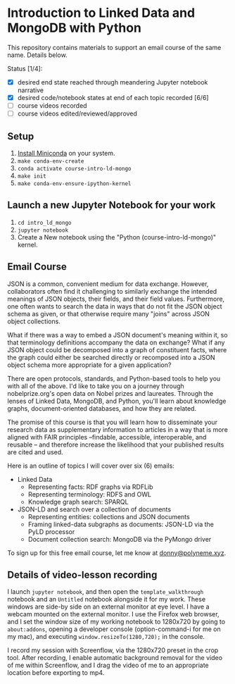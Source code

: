 # Introduction to Linked Data and MongoDB with Python

This repository contains materials to support an email course of the same name. Details below.

Status [1/4]:
- [x] desired end state reached through meandering Jupyter notebook narrative
- [x] desired code/notebook states at end of each topic recorded [6/6]
- [ ] course videos recorded
- [ ] course videos edited/reviewed/approved

## Setup

1. [Install Miniconda](https://conda.io/projects/conda/en/latest/user-guide/install/index.html) on
   your system.
2. `make conda-env-create`
3. `conda activate course-intro-ld-mongo`
4. `make init`
5. `make conda-env-ensure-ipython-kernel`

## Launch a new Jupyter Notebook for your work

1. `cd intro_ld_mongo`
2. `jupyter notebook`
3. Create a New notebook using the "Python (course-intro-ld-mongo)" kernel.

## Email Course

JSON is a common, convenient medium for data exchange. However, collaborators often find it
challenging to similarly exchange the intended meanings of JSON objects, their fields, and their
field values. Furthermore, one often wants to search the data in ways that do not fit the JSON
object schema as given, or that otherwise require many "joins" across JSON object collections.

What if there was a way to embed a JSON document's meaning within it, so that terminology
definitions accompany the data on exchange? What if any JSON object could be decomposed into a graph
of constituent facts, where the graph could either be searched directly or recomposed into a JSON
object schema more appropriate for a given application?

There are open protocols, standards, and Python-based tools to help you with all of the above. I'd
like to take you on a journey through nobelprize.org's open data on Nobel prizes and laureates.
Through the lenses of Linked Data, MongoDB, and Python, you'll learn about knowledge graphs,
document-oriented databases, and how they are related.

The promise of this course is that you will learn how to disseminate your research data as
supplementary information to articles in a way that is more aligned with FAIR principles –findable,
accessible, interoperable, and reusable – and therefore increase the likelihood that your published
results are cited and used.

Here is an outline of topics I will cover over six (6) emails:

- Linked Data
    - Representing facts: RDF graphs via RDFLib
    - Representing terminology: RDFS and OWL
    - Knowledge graph search: SPARQL
- JSON-LD and search over a collection of documents
    - Representing entities: collections and JSON documents
    - Framing linked-data subgraphs as documents: JSON-LD via the PyLD processor
    - Document collection search: MongoDB via the PyMongo driver

To sign up for this free email course, let me know at donny@polyneme.xyz.

## Details of video-lesson recording

I launch `jupyter notebook`, and then open the `template_walkthrough` notebook and an `Untitled`
notebook alongside it for my work. These windows are side-by side on an external monitor at eye
level. I have a webcam mounted on the external monitor. I use the Firefox web browser, and I set the
window size of my working notebook to 1280x720 by going to `about:addons`, opening a developer
console (option-command-i for me on my mac), and executing `window.resizeTo(1280,720);` in the
console.

I record my session with Screenflow, via the 1280x720 preset in the crop tool. After recording, I
enable automatic background removal for the video of me within Screenflow, and I drag the video
of me to an appropriate location before exporting to mp4.
